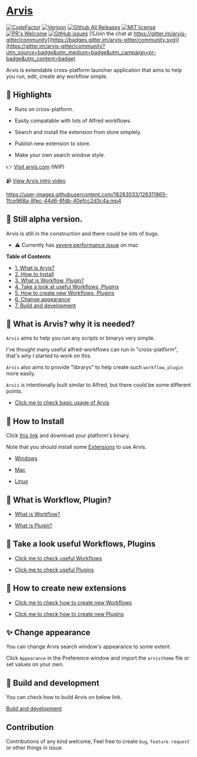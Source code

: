 # [Arvis](https://github.com/jopemachine/arvis/releases)
[![CodeFactor](https://www.codefactor.io/repository/github/jopemachine/arvis/badge)](https://www.codefactor.io/repository/github/jopemachine/arvis)
[![Version](https://img.shields.io/github/v/tag/jopemachine/arvis?sort=date)](https://github.com/jopemachine/arvis/releases)
[![Github All Releases](https://img.shields.io/github/downloads/jopemachine/arvis/total.svg)](https://github.com/jopemachine/arvis/releases)
[![MIT license](https://img.shields.io/badge/License-MIT-blue.svg)](https://lbesson.mit-license.org/)
[![PR's Welcome](https://img.shields.io/badge/PRs-welcome-brightgreen.svg?style=flat)](http://makeapullrequest.com)
[![GitHub issues](https://img.shields.io/github/issues/jopemachine/arvis.svg)](https://GitHub.com/jopemachine/arvis/issues/)
[![Join the chat at https://gitter.im/arvis-gitter/community](https://badges.gitter.im/arvis-gitter/community.svg)](https://gitter.im/arvis-gitter/community?utm_source=badge&utm_medium=badge&utm_campaign=pr-badge&utm_content=badge)

Arvis is extendable cross-platform launcher application that aims to help you run, edit, create any workflow simple.

## :high_brightness: Highlights

* Runs on cross-platform.

* Easily compatable with lots of Alfred workflows.

* Search and install the extension from store simplely.

* Publish new extension to store.

* Make your own search window style.

:point_right: [Visit arvis.com](https://jopemachine.github.io/arvis.com/) (WIP)

:video_camera: [View Arvis intro video](https://www.youtube.com/watch?v=arRfdSaGM8I)

https://user-images.githubusercontent.com/18283033/126311865-1fce968a-8fec-44d6-8fdb-40efcc2d3c4a.mp4

## :construction_worker: Still alpha version.

Arvis is still in the construction and there could be lots of bugs.

* ⚠️ Currently has [severe performance issue](https://github.com/jopemachine/arvis-core/issues/2) on mac

**Table of Contents**

- [1. What is Arvis?](#-what-is-arvis-why-it-is-needed)
- [2. How to Install](#-how-to-install)
- [3. What is Workflow, Plugin?](#-what-is-workflow-plugin)
- [4. Take a look at useful Workflows, Plugins](#-take-a-look-useful-workflows-plugins)
- [5. How to create new Workflows, Plugins](#-how-to-create-new-extensions)
- [6. Change appearance](#-change-appearance)
- [7. Build and development](#-build-and-development)

## 💬 What is Arvis? why it is needed?

`Arvis` aims to help you run any scripts or binarys very simple.

I've thought many useful alfred-workflows can run in "cross-platform", that's why I started to work on this.

`Arvis` also aims to provide "librarys" to help create such `workflow`, `plugin` more easily.

`Arvis` is intentionally built similar to Alfred, but there could be some different points.

* [Click me to check basic usage of Arvis](./documents/basic-usage.md)

## :rainbow: How to Install

Click [this link](https://github.com/jopemachine/arvis/releases) and download your platform's binary.

Note that you should install some [Extensions](#take-a-look-at-useful-workflows-plugins) to use Arvis.

* [Windows](./documents/how-to-install-windows.md)

* [Mac](./documents/how-to-install-mac.md)

* [Linux](./documents/how-to-install-linux.md)

## :notebook: What is Workflow, Plugin?

* [What is Workflow?](./documents/workflow-intro.md)

* [What is Plugin?](./documents/plugin-intro.md)

## :star2: Take a look useful Workflows, Plugins

* [Click me to check useful Workflows](https://github.com/jopemachine/arvis-store/blob/master/docs/workflow-links.md)

* [Click me to check useful Plugins](https://github.com/jopemachine/arvis-store/blob/master/docs/plugin-links.md)

## 🔨 How to create new extensions

* [Click me to check how to create new Workflows](./documents/workflow-develop.md)

* [Click me to check how to create new Plugins](./documents/plugin-develop.md)

## ✨ Change appearance

You can change Arvis search window's appearance to some extent.

Click `Appearance` in the Preference window and import the `arvistheme` file or set values on your own.

## :wrench: Build and development

You can check how to build Arvis on below link.

[Build and development](./src/README.md)

## Contribution

Contributions of any kind welcome, Feel free to create `bug`, `feature request` or other things in issue.
